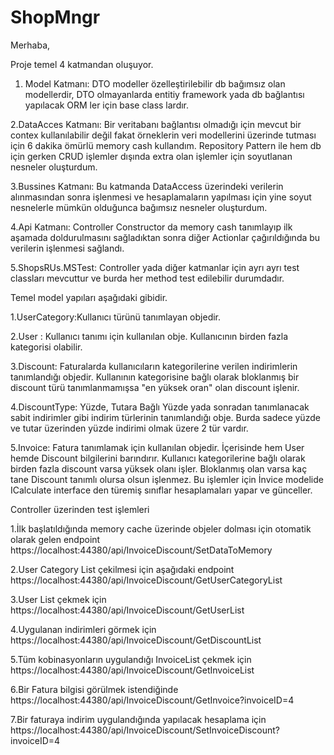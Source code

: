# ShopMngr

Merhaba,

Proje temel 4 katmandan oluşuyor. 

1. Model Katmanı: DTO modeller özelleştirilebilir db bağımsız olan modellerdir, DTO olmayanlarda entitiy framework yada db bağlantısı yapılacak ORM ler için base class lardır.

2.DataAcces Katmanı: Bir veritabanı bağlantısı olmadığı için mevcut bir contex kullanılabilir değil fakat örneklerin veri modellerini üzerinde tutması için 6 dakika ömürlü memory cash kullandım. Repository Pattern ile hem db için gerken CRUD işlemler dışında extra olan işlemler için soyutlanan nesneler oluşturdum.

3.Bussines Katmanı: Bu katmanda DataAccess üzerindeki verilerin alınmasından sonra işlenmesi ve hesaplamaların yapılması için yine soyut nesnelerle mümkün olduğunca bağımsız nesneler oluşturdum.

4.Api Katmanı: Controller Constructor da memory cash tanımlayıp ilk aşamada doldurulmasını sağladıktan sonra diğer Actionlar çağırıldığında bu verilerin işlenmesi sağlandı.

5.ShopsRUs.MSTest: Controller yada diğer katmanlar için ayrı ayrı test classları mevcuttur ve burda her method test edilebilir durumdadır.


Temel model yapıları aşağıdaki gibidir.

1.UserCategory:Kullanıcı türünü tanımlayan objedir.

2.User : Kullanıcı tanımı için kullanılan obje. Kullanıcının birden fazla kategorisi olabilir.

3.Discount: Faturalarda kullanıcıların kategorilerine verilen indirimlerin tanımlandığı objedir. Kullanının kategorisine bağlı olarak bloklanmış bir discount türü tanımlanmamışsa "en yüksek oran" olan discount işlenir.

4.DiscountType: Yüzde, Tutara Bağlı Yüzde yada sonradan tanımlanacak sabit indirimler gibi indirim türlerinin tanımlandığı obje. Burda sadece yüzde ve tutar üzerinden yüzde indirimi olmak üzere 2 tür vardır.

5.Invoice: Fatura tanımlamak için kullanılan objedir. İçerisinde hem User hemde Discount bilgilerini barındırır. Kullanıcı kategorilerine bağlı olarak birden fazla discount varsa yüksek olanı işler. Bloklanmış olan varsa kaç tane Discount tanımlı olursa olsun işlenmez. Bu işlemler için İnvice modelide ICalculate interface den türemiş sınıflar hesaplamaları yapar ve günceller.


Controller üzerinden test işlemleri

1.İlk başlatıldığında memory cache üzerinde objeler dolması için otomatik olarak gelen endpoint
https://localhost:44380/api/InvoiceDiscount/SetDataToMemory

2.User Category List çekilmesi için aşağıdaki endpoint 
https://localhost:44380/api/InvoiceDiscount/GetUserCategoryList

3.User List çekmek için 
https://localhost:44380/api/InvoiceDiscount/GetUserList

4.Uygulanan indirimleri görmek için 
https://localhost:44380/api/InvoiceDiscount/GetDiscountList

5.Tüm kobinasyonların uygulandığı InvoiceList çekmek için 
https://localhost:44380/api/InvoiceDiscount/GetInvoiceList

6.Bir Fatura bilgisi görülmek istendiğinde 
https://localhost:44380/api/InvoiceDiscount/GetInvoice?invoiceID=4

7.Bir faturaya indirim uygulandığında yapılacak hesaplama için 
https://localhost:44380/api/InvoiceDiscount/SetInvoiceDiscount?invoiceID=4







